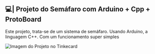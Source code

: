 ## 💻| Projeto do Semáfaro com Arduino + Cpp + ProtoBoard

  Este projeto, trata-se de um sistema de semáfaro. Usando Arduino, a linguagem C++. Com um funcionamento super simples 

![Imagem do Projeto no Tinkecard](https://github.com/user-attachments/assets/49206bc0-7cde-4ada-b7f5-ab6e50eed3be)
